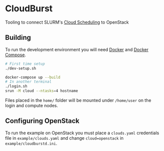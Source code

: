 # CloudBurst

Tooling to connect SLURM's [Cloud Scheduling](https://slurm.schedmd.com/elastic_computing.html) to OpenStack

## Building

To run the development environment you will need [Docker](https://docs.docker.com/engine/install/#server) and [Docker Compose](https://docs.docker.com/compose/install/).

```sh
# First time setup
./dev-setup.sh

docker-compose up --build
# In another terminal
./login.sh
srun -M cloud --ntasks=4 hostname
```

Files placed in the `home/` folder will be mounted under `/home/user` on the login and compute nodes.

## Configuring OpenStack

To run the example on OpenStack you must place a `clouds.yaml` credentials file in `example/clouds.yaml` and change `cloud=openstack` in `example/cloudburstd.ini`.
